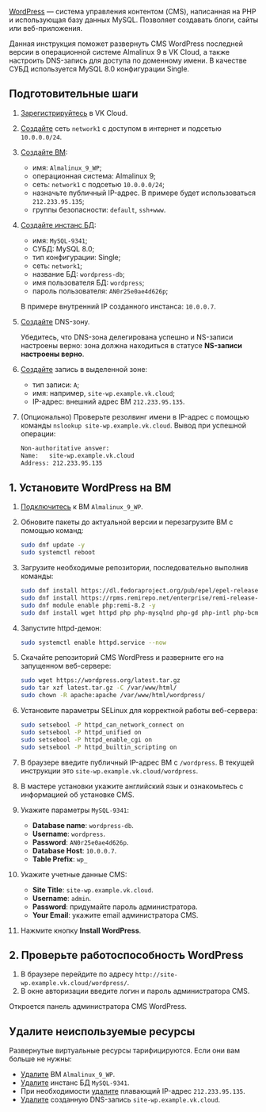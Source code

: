 [WordPress](https://wordpress.org) ― система управления контентом (CMS), написанная на PHP и использующая базу данных MySQL. Позволяет создавать блоги, сайты или веб-приложения.

Данная инструкция поможет развернуть CMS WordPress последней версии в операционной системе Almalinux 9 в VK Cloud, а также настроить DNS-запись для доступа по доменному имени. В качестве СУБД используется MySQL 8.0 конфигурации Single.

## Подготовительные шаги

1. [Зарегистрируйтесь](/ru/intro/start/account-registration) в VK Cloud.
1. [Создайте](/ru/networks/vnet/service-management/net#sozdanie_seti) сеть `network1` с доступом в интернет и подсетью `10.0.0.0/24`.
1. [Создайте ВМ](/ru/computing/iaas/service-management/vm/vm-create):

   - имя: `Almalinux_9_WP`;
   - операционная система: Almalinux 9;
   - сеть: `network1` с подсетью `10.0.0.0/24`;
   - назначьте публичный IP-адрес. В примере будет использоваться `212.233.95.135`;
   - группы безопасности: `default`, `ssh+www`.

1. [Создайте инстанс БД](/ru/dbs/dbaas/service-management/create/create-single-replica):

   - имя: `MySQL-9341`;
   - СУБД: MySQL 8.0;
   - тип конфигурации: Single;
   - сеть: `network1`;
   - название БД: `wordpress-db`;
   - имя пользователя БД: `wordpress`;
   - пароль пользователя: `AN0r25e0ae4d626p`;

   В примере внутренний IP созданного инстанса: `10.0.0.7`.

1. [Создайте](/ru/networks/dns/publicdns#sozdanie_dns_zony) DNS-зону.

   <warn>

   Убедитесь, что DNS-зона делегирована успешно и NS-записи настроены верно: зона должна находиться в статусе **NS-записи настроены верно**.

   </warn>

1. [Создайте](/ru/networks/dns/publicdns#dobavlenie_resursnyh_zapisey) запись в выделенной зоне:

   - тип записи: `A`;
   - имя: например, `site-wp.example.vk.cloud`;
   - IP-адрес: внешний адрес ВМ `212.233.95.135`.

1. (Опционально) Проверьте резолвинг имени в IP-адрес с помощью команды `nslookup site-wp.example.vk.cloud`. Вывод при успешной операции:

   ```bash
   Non-authoritative answer:
   Name:   site-wp.example.vk.cloud
   Address: 212.233.95.135
   ```

## 1. Установите WordPress на ВМ

1. [Подключитесь](/ru/computing/iaas/service-management/vm/vm-connect/vm-connect-nix) к ВМ `Almalinux_9_WP`.
1. Обновите пакеты до актуальной версии и перезагрузите ВМ с помощью команд:

   ```bash
   sudo dnf update -y
   sudo systemctl reboot
   ```

1. Загрузите необходимые репозитории, последовательно выполнив команды:

   ```bash
   sudo dnf install https://dl.fedoraproject.org/pub/epel/epel-release-latest-9.noarch.rpm -y
   sudo dnf install https://rpms.remirepo.net/enterprise/remi-release-9.rpm -y
   sudo dnf module enable php:remi-8.2 -y
   sudo dnf install wget httpd php php-mysqlnd php-gd php-intl php-bcmath php-pecl-zip -y
   ```

1. Запустите httpd-демон:

   ```bash
   sudo systemctl enable httpd.service --now
   ```

1. Скачайте репозиторий CMS WordPress и разверните его на запущенном веб-сервере:

   ```bash
   sudo wget https://wordpress.org/latest.tar.gz
   sudo tar xzf latest.tar.gz -C /var/www/html/
   sudo chown -R apache:apache /var/www/html/wordpress/
   ```

1. Установите параметры SELinux для корректной работы веб-сервера:

   ```bash
   sudo setsebool -P httpd_can_network_connect on
   sudo setsebool -P httpd_unified on
   sudo setsebool -P httpd_enable_cgi on
   sudo setsebool -P httpd_builtin_scripting on
   ```

1. В браузере введите публичный IP-адрес ВМ с `/wordpress`. В текущей инструкции это `site-wp.example.vk.cloud/wordpress`.
1. В мастере установки укажите английский язык и ознакомьтесь с информацией об установке CMS.
1. Укажите параметры `MySQL-9341`:

   - **Database name**: `wordpress-db`.
   - **Username**: `wordpress`.
   - **Password**: `AN0r25e0ae4d626p`.
   - **Database Host**: `10.0.0.7`.
   - **Table Prefix**: `wp_`

1. Укажите учетные данные CMS:

   - **Site Title**: `site-wp.example.vk.cloud`.
   - **Username**: `admin`.
   - **Password**: придумайте пароль администратора.
   - **Your Email**: укажите email администратора CMS.

1. Нажмите кнопку **Install WordPress**.

## 2. Проверьте работоспособность WordPress

1. В браузере перейдите по адресу `http://site-wp.example.vk.cloud/wordpress/`.
1. В окне авторизации введите логин и пароль администратора CMS.

Откроется панель администратора CMS WordPress.

## Удалите неиспользуемые ресурсы

Развернутые виртуальные ресурсы тарифицируются. Если они вам больше не нужны:

- [Удалите](/ru/computing/iaas/service-management/vm/vm-manage#delete_vm) ВМ `Almalinux_9_WP`.
- [Удалите](/ru/dbs/dbaas/service-management/manage-instance/mysql#udalenie_instansa_bd_ili_ego_hostov) инстанс БД `MySQL-9341`.
- При необходимости [удалите](/ru/networks/vnet/service-management/floating-ip#udalenie_plavayushchego_ip_adresa_iz_proekta) плавающий IP-адрес `212.233.95.135`.
- [Удалите](/ru/networks/dns/publicdns#udalenie_resursnyh_zapisey) созданную DNS-запись `site-wp.example.vk.cloud`.
